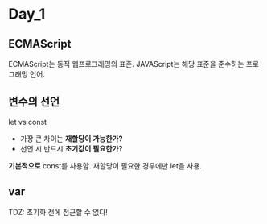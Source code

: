 # Day_1

## ECMAScript
ECMAScript는 동적 웹프로그래밍의 표준. JAVAScript는 해당 표준을 준수하는 프로그래밍 언어.

## 변수의 선언
let vs const
- 가장 큰 차이는 **재할당이 가능한가?**
- 선언 시 반드시 **초기값이 필요한가?**

**기본적으로** const를 사용함. 재할당이 필요한 경우에만 let을 사용.

## var
TDZ: 초기화 전에 접근할 수 없다!
